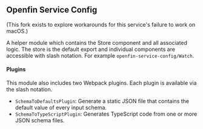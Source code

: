 ## Openfin Service Config

(This fork exists to explore workarounds for this service's failure to work on macOS.)

A helper module which contains the Store component and all associated logic.  The store is the default export and individual components are accessible with slash notation.  For example  `openfin-service-config/Watch`.

#### Plugins
This module also includes two Webpack plugins. Each plugin is available via the slash notation.

* `SchemaToDefaultsPlugin`: Generate a static JSON file that contains the default value of every input schema.
* `SchemaToTypeScriptPlugin`: Generates TypeScript code from one or more JSON schema files.
